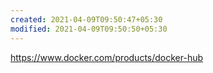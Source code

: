 ```yaml
---
created: 2021-04-09T09:50:47+05:30
modified: 2021-04-09T09:50:50+05:30
---
```


https://www.docker.com/products/docker-hub